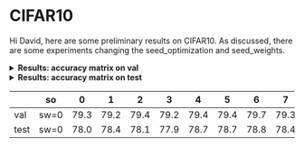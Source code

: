 # CIFAR10
Hi David,
here are some preliminary results on CIFAR10.
As discussed, there are some experiments changing the seed_optimization and seed_weights.

<details>
     <summary><b>Results: accuracy matrix on val</b></summary></br>
     
| so |   0  |   1  |   2  |   3  |   4  |   5  |   6  |   7  |   8  |   9  |  avg  |
|----|------|------|------|------|------|------|------|------|------|------|-------|
| sw |      |      |      |      |      |      |      |      |      |      |       |
|  0 | 79.3 | 79.2 | 79.4 | 79.2 | 79.4 | 79.4 | 79.7 | 79.3 | 79.4 | 79.2 | 79.35 |
|  1 | 79.6 | 79.4 | 79.6 | 79.5 | 79.8 | 79.8 | 79.4 | 79.6 | 79.8 | 79.5 | 79.60 |
|  2 | 78.9 | 79.5 | 79.4 | 79.1 | 79.2 | 79.3 | 79.8 | 79.5 | 79.1 | 79.3 | 79.31 |
|  3 | 79.3 | 79.3 | 79.3 | 79.4 | 79.3 | 79.3 | 79.5 | 79.2 | 79.9 | 79.0 | 79.35 |
|  4 | 79.5 | 79.5 | 79.7 | 79.3 | 79.0 | 79.0 | 79.1 | 79.3 | 79.6 | 79.4 | 79.34 |
|  5 | 79.1 | 79.4 | 79.7 | 79.7 | 79.2 | 79.3 | 79.6 | 79.9 | 79.4 | 79.6 | 79.49 |
|  6 | 79.3 | 79.2 | 79.7 | 79.4 | 79.3 | 79.7 | 79.2 | 79.1 | 79.2 | 79.1 | 79.32 |
|  7 | 79.4 | 79.4 | 79.3 | 79.1 | 80.1 | 79.5 | 79.5 | 79.1 | 79.6 | 79.6 | 79.46 |
|  8 | 79.0 | 79.4 | 79.4 | 79.3 | 79.3 | 79.7 | 79.4 | 79.4 | 79.6 | 79.5 | 79.40 |
|  9 | 79.3 | 79.4 | 79.6 | 79.7 | 79.3 | 79.4 | 79.3 | 79.6 | 79.8 | 79.4 | 79.48 |
| avg| 79.27| 79.37| 79.51| 79.37| 79.39| 79.44| 79.45| 79.40| 79.54| 79.36|

</details>

<details>
     <summary><b>Results: accuracy matrix on test</b></summary></br>
     
| so |   0  |   1  |   2  |   3  |   4  |   5  |   6  |   7  |   8  |   9  |  avg  |
|----|------|------|------|------|------|------|------|------|------|------|-------|
| sw |      |      |      |      |      |      |      |      |      |      |       |
|  0 | 78.0 | 78.4 | 78.1 | 77.9 | 78.7 | 78.7 | 78.8 | 78.4 | 78.3 | 78.7 | 78.40 |
|  1 | 77.7 | 78.6 | 78.9 | 78.6 | 79.2 | 78.5 | 79.0 | 78.5 | 78.9 | 78.7 | 78.66 |
|  2 | 77.7 | 79.1 | 78.1 | 78.3 | 78.0 | 78.7 | 79.1 | 78.5 | 77.7 | 78.2 | 78.34 |
|  3 | 78.7 | 78.3 | 78.6 | 78.4 | 78.6 | 78.6 | 77.5 | 78.2 | 78.6 | 78.1 | 78.36 |
|  4 | 78.2 | 78.6 | 78.4 | 78.7 | 78.4 | 78.1 | 78.1 | 78.5 | 79.1 | 78.3 | 78.44 |
|  5 | 78.4 | 78.8 | 78.5 | 78.8 | 78.2 | 78.9 | 78.7 | 78.9 | 78.5 | 78.6 | 78.63 |
|  6 | 79.2 | 79.0 | 79.2 | 78.3 | 77.7 | 79.0 | 78.1 | 78.8 | 78.1 | 78.3 | 78.57 |
|  7 | 78.5 | 78.4 | 78.4 | 78.3 | 78.4 | 78.3 | 78.0 | 78.0 | 78.3 | 78.5 | 78.31 |
|  8 | 77.8 | 78.3 | 79.2 | 78.3 | 78.5 | 78.8 | 78.3 | 78.0 | 77.9 | 78.9 | 78.40 |
|  9 | 78.4 | 78.6 | 78.7 | 78.6 | 78.6 | 79.2 | 78.3 | 78.8 | 78.9 | 78.8 | 78.69 |
| avg| 78.26| 78.61| 78.61| 78.42| 78.43| 78.68| 78.39| 78.46| 78.43| 78.51|

</details>

|    | so |   0  |   1  |   2  |   3  |   4  |   5  |   6  |   7  |   8  |   9  |  10  |  11  |  12  |  13  |  14  |  15  |  16  |  17  |  18  |  19  |  20  |  21  |  22  |  23  |  24  |  25  |  26  |  27  |  28  |  29  |  30  |  31  |  32  |  33  |  34  |  35  |  36  |  37  |  38  |  39  |  40  |  41  |  42  |  43  |  44  |  45  |  46  |  47  |  48  |  49  |  50  |  51  |  52  |  53  |  54  |  55  |  56  |  57  |  58  |  59  |  60  |  61  |  62  |  63  |  64  |  65  |  66  |  67  |  68  |  69  |  70  |  71  |  72  |  73  |  74  |  75  |  76  |  77  |  78  |  79  |  80  |  81  |  82  |  83  |  84  |  85  |  86  |  87  |  88  |  89  |  90  |  91  |  92  |  93  |  94  |  95  |  96  |  97  |  98  |  99  |
|---|-----|------|------|------|------|------|------|------|------|------|------|------|------|------|------|------|------|------|------|------|------|------|------|------|------|------|------|------|------|------|------|------|------|------|------|------|------|------|------|------|------|------|------|------|------|------|------|------|------|------|------|------|------|------|------|------|------|------|------|------|------|------|------|------|------|------|------|------|------|------|------|------|------|------|------|------|------|------|------|------|------|------|------|------|------|------|------|------|------|------|------|------|------|------|------|------|------|------|------|------|------|
| val|sw=0| 79.3 | 79.2 | 79.4 | 79.2 | 79.4 | 79.4 | 79.7 | 79.3 | 79.4 | 79.2 | 79.2 | 79.5 | 79.2 | 79.1 | 79.1 | 79.2 | 79.2 | 79.7 | 79.2 | 79.0 | 78.9 | 79.1 | 79.4 | 79.2 | 79.7 | 79.7 | 79.3 | 79.4 | 79.3 | 79.8 | 79.1 | 79.1 | 79.1 | 79.1 | 79.5 | 79.3 | 79.4 | 79.7 | 79.4 | 79.2 | 79.1 | 79.2 | 79.7 | 79.2 | 79.2 | 79.1 | 79.5 | 79.3 | 79.6 | 79.0 | 79.3 | 78.9 | 79.2 | 79.7 | 79.2 | 79.4 | 79.9 | 79.3 | 79.0 | 79.6 | 79.5 | 79.4 | 79.2 | 79.7 | 79.8 | 79.1 | 79.2 | 79.9 | 79.3 | 79.1 | 79.0 | 79.3 | 79.6 | 79.5 | 79.8 | 79.4 | 79.4 | 79.0 | 79.6 | 79.3 | 79.5 | 79.2 | 79.5 | 79.2 | 79.2 | 79.5 | 79.3 | 79.1 | 79.5 | 79.4 | 79.4 | 79.7 | 79.3 | 79.5 | 79.3 | 79.5 | 79.2 | 79.6 | 79.3 | 79.4 |
|test|sw=0| 78.0 | 78.4 | 78.1 | 77.9 | 78.7 | 78.7 | 78.8 | 78.4 | 78.3 | 78.7 | 78.7 | 78.4 | 78.1 | 78.2 | 78.2 | 78.3 | 78.1 | 78.5 | 78.6 | 78.4 | 78.3 | 78.0 | 77.7 | 78.4 | 78.1 | 78.6 | 78.6 | 78.2 | 78.3 | 78.5 | 78.3 | 78.2 | 78.6 | 78.3 | 78.7 | 78.5 | 78.7 | 78.4 | 79.2 | 79.0 | 78.4 | 78.9 | 78.2 | 78.8 | 78.1 | 78.9 | 78.2 | 77.9 | 79.3 | 77.5 | 78.3 | 78.1 | 78.8 | 79.2 | 78.0 | 78.9 | 78.5 | 78.3 | 77.6 | 79.2 | 78.9 | 78.5 | 78.9 | 78.3 | 78.2 | 78.3 | 78.3 | 79.2 | 78.9 | 78.3 | 78.0 | 78.9 | 78.6 | 77.5 | 78.4 | 79.5 | 78.6 | 77.6 | 78.1 | 78.6 | 78.1 | 78.2 | 78.3 | 78.2 | 78.3 | 78.4 | 78.1 | 78.6 | 78.9 | 79.0 | 79.0 | 79.1 | 78.4 | 79.0 | 78.2 | 79.0 | 78.5 | 78.7 | 79.0 | 78.3 |


